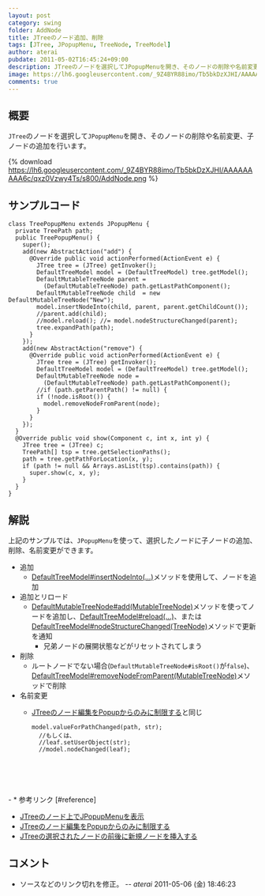 ```yaml
---
layout: post
category: swing
folder: AddNode
title: JTreeのノード追加、削除
tags: [JTree, JPopupMenu, TreeNode, TreeModel]
author: aterai
pubdate: 2011-05-02T16:45:24+09:00
description: JTreeのノードを選択してJPopupMenuを開き、そのノードの削除や名前変更、子ノードの追加を行います。
image: https://lh6.googleusercontent.com/_9Z4BYR88imo/Tb5bkDzXJHI/AAAAAAAAA6c/qxz0Vzwy4Ts/s800/AddNode.png
comments: true
---
```

## 概要
`JTree`のノードを選択して`JPopupMenu`を開き、そのノードの削除や名前変更、子ノードの追加を行います。

{% download https://lh6.googleusercontent.com/_9Z4BYR88imo/Tb5bkDzXJHI/AAAAAAAAA6c/qxz0Vzwy4Ts/s800/AddNode.png %}

## サンプルコード
<pre class="prettyprint"><code>class TreePopupMenu extends JPopupMenu {
  private TreePath path;
  public TreePopupMenu() {
    super();
    add(new AbstractAction("add") {
      @Override public void actionPerformed(ActionEvent e) {
        JTree tree = (JTree) getInvoker();
        DefaultTreeModel model = (DefaultTreeModel) tree.getModel();
        DefaultMutableTreeNode parent =
          (DefaultMutableTreeNode) path.getLastPathComponent();
        DefaultMutableTreeNode child  = new DefaultMutableTreeNode("New");
        model.insertNodeInto(child, parent, parent.getChildCount());
        //parent.add(child);
        //model.reload(); //= model.nodeStructureChanged(parent);
        tree.expandPath(path);
      }
    });
    add(new AbstractAction("remove") {
      @Override public void actionPerformed(ActionEvent e) {
        JTree tree = (JTree) getInvoker();
        DefaultTreeModel model = (DefaultTreeModel) tree.getModel();
        DefaultMutableTreeNode node =
          (DefaultMutableTreeNode) path.getLastPathComponent();
        //if (path.getParentPath() != null) {
        if (!node.isRoot()) {
          model.removeNodeFromParent(node);
        }
      }
    });
  }
  @Override public void show(Component c, int x, int y) {
    JTree tree = (JTree) c;
    TreePath[] tsp = tree.getSelectionPaths();
    path = tree.getPathForLocation(x, y);
    if (path != null &amp;&amp; Arrays.asList(tsp).contains(path)) {
      super.show(c, x, y);
    }
  }
}
</code></pre>

## 解説
上記のサンプルでは、`JPopupMenu`を使って、選択したノードに子ノードの追加、削除、名前変更ができます。

- 追加
    - [DefaultTreeModel#insertNodeInto(...)](https://docs.oracle.com/javase/jp/8/docs/api/javax/swing/tree/DefaultTreeModel.html#insertNodeInto-javax.swing.tree.MutableTreeNode-javax.swing.tree.MutableTreeNode-int-)メソッドを使用して、ノードを追加
- 追加とリロード
    - [DefaultMutableTreeNode#add(MutableTreeNode)](https://docs.oracle.com/javase/jp/8/docs/api/javax/swing/tree/DefaultMutableTreeNode.html#add-javax.swing.tree.MutableTreeNode-)メソッドを使ってノードを追加し、[DefaultTreeModel#reload(...)](https://docs.oracle.com/javase/jp/8/docs/api/javax/swing/tree/DefaultTreeModel.html#reload-javax.swing.tree.TreeNode-)、または[DefaultTreeModel#nodeStructureChanged(TreeNode)](https://docs.oracle.com/javase/jp/8/docs/api/javax/swing/tree/DefaultTreeModel.html#nodeStructureChanged-javax.swing.tree.TreeNode-)メソッドで更新を通知
        - 兄弟ノードの展開状態などがリセットされてしまう
- 削除
    - ルートノードでない場合(`DefaultMutableTreeNode#isRoot()`が`false`)、[DefaultTreeModel#removeNodeFromParent(MutableTreeNode)](https://docs.oracle.com/javase/jp/8/docs/api/javax/swing/tree/DefaultTreeModel.html#removeNodeFromParent-javax.swing.tree.MutableTreeNode-)メソッドで削除
- 名前変更
    - [JTreeのノード編集をPopupからのみに制限する](http://ateraimemo.com/Swing/StartEditingPopupMenu.html)と同じ
        
        <pre class="prettyprint"><code>model.valueForPathChanged(path, str);
        //もしくは、
        //leaf.setUserObject(str);
        //model.nodeChanged(leaf);
</code></pre>
    - * 参考リンク [#reference]
- [JTreeのノード上でJPopupMenuを表示](http://ateraimemo.com/Swing/TreeNodePopupMenu.html)
- [JTreeのノード編集をPopupからのみに制限する](http://ateraimemo.com/Swing/StartEditingPopupMenu.html)
- [JTreeの選択されたノードの前後に新規ノードを挿入する](http://ateraimemo.com/Swing/InsertSiblingNode.html)

<!-- dummy comment line for breaking list -->

## コメント
- ソースなどのリンク切れを修正。 -- *aterai* 2011-05-06 (金) 18:46:23

<!-- dummy comment line for breaking list -->
